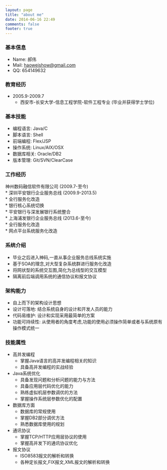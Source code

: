 ```yaml
---
layout: page
title: "about me"
date: 2014-06-16 22:49
comments: false
footer: true
---
```

### 基本信息
* Name: 郝伟 
* Mail: haoweishow@gmail.com  
* QQ: 654149632

### 教育经历
* 2005.9-2009.7
    * 西安市-长安大学-信息工程学院-软件工程专业 (毕业并获得学士学位) 

### 基本技能
* 编程语言: Java/C
* 脚本语言: Shell
* 前端编程: Flex/JSP
* 操作系统: Linux/AIX/OSX
* 数据库相关: Oracle/DB2
* 版本管理: Git/SVN/ClearCase

### 工作经历
神州数码融信软件有限公司 (2009.7-至今)  
    * 深圳平安银行企业服务总线 (2009.9-2013.5)  
    	* 全行服务化改造  
    	* 银行核心系统切换  
    	* 平安银行与深发展银行系统整合   
    * 上海浦发银行企业服务总线 (2013.6-至今)  
    	* 全行服务化改造  
    	* 网点平台系统服务化改造  

### 系统介绍
* 毕业之后进入神码,一直从事企业服务总线系统实施
* 基于SOA的理念,对大型复杂系统群进行服务化改造
* 将网状型的系统交互图,简化为总线型的交互模型
* 隔离前后端调用系统的通信协议和报文协议

### 架构能力
* 自上而下的架构设计思想
* 设计可落地: 结合系统自身的设计和开发人员的能力
* 代码易维护: 设计和实现采用最简单的方案
* 功能可持续性: 从使用者的角度考虑,功能的使用必须操作简单或者与系统原有操作模式统一

### 技能属性
* 高并发编程
	* 掌握Java语言的高并发编程相关的知识
	* 具备高并发编程的实战经验 
* Java系统优化
	* 具备发现问题和分析问题的能力与方法
	* 具备应用层代码优化的能力
	* 熟练虚拟机层参数调优的方法
	* 掌握操作系统层参数优化的配置
* 数据库方面
	* 数据库的常规使用
	* 掌握DB2部分调优方法
	* 熟悉数据库使用的规划
* 通讯协议
	* 掌握TCP/HTTP应用层协议的使用
	* 掌握高并发下的通讯协议优化
* 报文协议
	* ISO8583报文的解析和转换
	* 各种定长报文,FIX报文,XML报文的解析和转换 